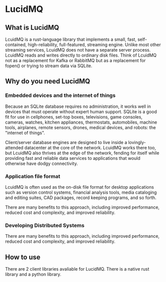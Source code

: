 # LucidMQ

## What is LucidMQ

LcuidMQ is a rust-language library that implements a small, fast, self-contained, high-reliability, full-featured, streaming engine. Unlike most other streaming services, LcuidMQ does not have a separate server process. LcuidMQ reads and writes directly to ordinary disk files. Think of LcuidMQ not as a replacement for Kafka or RabbitMQ but as a replacement for fopen() or trying to stream data via SQLite.

## Why do you need LucidMQ

### Embedded devices and the internet of things

Because an SQLite database requires no administration, it works well in devices that must operate without expert human support. SQLite is a good fit for use in cellphones, set-top boxes, televisions, game consoles, cameras, watches, kitchen appliances, thermostats, automobiles, machine tools, airplanes, remote sensors, drones, medical devices, and robots: the "internet of things".

Client/server database engines are designed to live inside a lovingly-attended datacenter at the core of the network. LcuidMQ works there too, but LcuidMQ also thrives at the edge of the network, fending for itself while providing fast and reliable data services to applications that would otherwise have dodgy connectivity.

### Application file format

LcuidMQ is often used as the on-disk file format for desktop applications such as version control systems, financial analysis tools, media cataloging and editing suites, CAD packages, record keeping programs, and so forth.

There are many benefits to this approach, including improved performance, reduced cost and complexity, and improved reliability.

### Developing Distributed Systems

There are many benefits to this approach, including improved performance, reduced cost and complexity, and improved reliability.

## How to use

There are 2 client libraries avaliable for LucidMQ. There is a native rust library and a python library.
